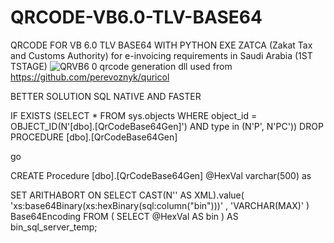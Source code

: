 # QRCODE-VB6.0-TLV-BASE64
QRCODE FOR VB 6.0 TLV BASE64 WITH PYTHON EXE
ZATCA (Zakat Tax and Customs Authority) for e-invoicing requirements in Saudi Arabia (1ST TSTAGE)
![QRVB6 0](https://user-images.githubusercontent.com/20999411/143688978-5f716a0d-343c-4843-b73d-d808d58eae23.png)
qrcode generation  dll used from https://github.com/perevoznyk/quricol


BETTER SOLUTION SQL NATIVE AND FASTER

IF  EXISTS (SELECT * FROM sys.objects WHERE object_id = OBJECT_ID(N'[dbo].[QrCodeBase64Gen]') AND type in (N'P', N'PC'))
DROP PROCEDURE [dbo].[QrCodeBase64Gen]

go

CREATE Procedure [dbo].[QrCodeBase64Gen]
	@HexVal varchar(500)
as

SET ARITHABORT ON
SELECT
    CAST(N'' AS XML).value(
          'xs:base64Binary(xs:hexBinary(sql:column("bin")))'
        , 'VARCHAR(MAX)'
    )   Base64Encoding
FROM (
    SELECT @HexVal AS bin
) AS bin_sql_server_temp;
